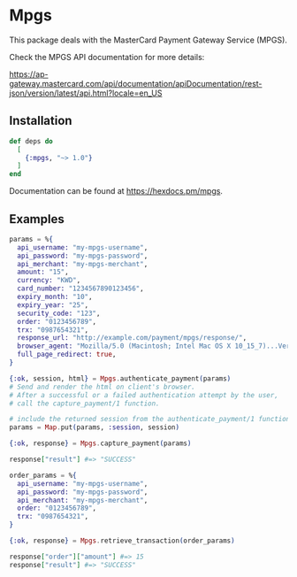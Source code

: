 # Mpgs

This package deals with the MasterCard Payment Gateway Service (MPGS).

Check the MPGS API documentation for more details:

https://ap-gateway.mastercard.com/api/documentation/apiDocumentation/rest-json/version/latest/api.html?locale=en_US

## Installation

```elixir
def deps do
  [
    {:mpgs, "~> 1.0"}
  ]
end
```

Documentation can be found at <https://hexdocs.pm/mpgs>.


## Examples

```elixir
params = %{
  api_username: "my-mpgs-username",
  api_password: "my-mpgs-password",
  api_merchant: "my-mpgs-merchant",
  amount: "15",
  currency: "KWD",
  card_number: "1234567890123456",
  expiry_month: "10",
  expiry_year: "25",
  security_code: "123",
  order: "0123456789",
  trx: "0987654321",
  response_url: "http://example.com/payment/mpgs/response/",
  browser_agent: "Mozilla/5.0 (Macintosh; Intel Mac OS X 10_15_7)...Version/16.5.2 Safari/605.1.15",
  full_page_redirect: true,
}

{:ok, session, html} = Mpgs.authenticate_payment(params)
# Send and render the html on client's browser.
# After a successful or a failed authentication attempt by the user,
# call the capture_payment/1 function.

# include the returned session from the authenticate_payment/1 function in the capture_payment/1 params.
params = Map.put(params, :session, session)

{:ok, response} = Mpgs.capture_payment(params)

response["result"] #=> "SUCCESS"

order_params = %{
  api_username: "my-mpgs-username",
  api_password: "my-mpgs-password",
  api_merchant: "my-mpgs-merchant",
  order: "0123456789",
  trx: "0987654321",
}

{:ok, response} = Mpgs.retrieve_transaction(order_params)

response["order"]["amount"] #=> 15
response["result"] #=> "SUCCESS"
```
